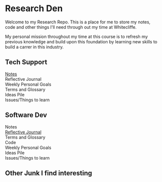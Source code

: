 # Research Den
Welcome to my Research Repo. This is a place for me to store my notes, code and other things I'll need through out my time at Whitecliffe.

My personal mission throughout my time at this course is to refresh my previous knowledge and build upon this foundation by learning new skills to build a carrer in this industry.

## Tech Support
[Notes](./TechSupport/notes/main.md) </br>
Reflective Journal </br>
Weekly Personal Goals </br>
Terms and Glossary </br>
Ideas Pile </br>
Issues/Things to learn

## Software Dev
Notes </br>
[Reflective Journal](./SoftwareDev/reflectivejournal.md) </br>
Terms and Glossary </br>
Code </br>
Weekly Personal Goals </br>
Ideas Pile </br>
Issues/Things to learn

## Other Junk I find interesting

